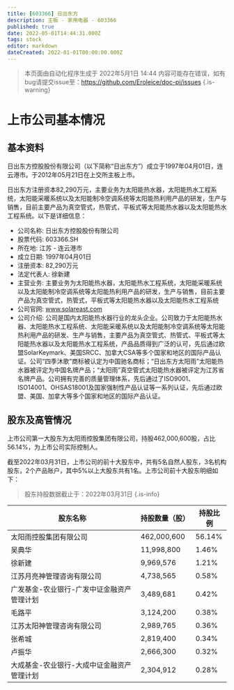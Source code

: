 ```yaml
---
title: [603366] 日出东方
description: 主板 - 家用电器 - 603366
published: true
date: 2022-05-01T14:44:31.000Z
tags: stock
editor: markdown
dateCreated: 2022-01-01T00:00:00.000Z
---
```


> 本页面由自动化程序生成于 2022年5月1日 14:44
> 内容可能存在错误，如有bug请提交issue至：https://github.com/Eroleice/doc-pi/issues
{.is-warning}

# 上市公司基本情况

## 基本资料

日出东方控股股份有限公司（以下简称“日出东方”）成立于1997年04月01日，连云港市。于2012年05月21日在上交所主板上市。

日出东方注册资本82,290万元，主要业务为太阳能热水器，太阳能热水工程系统，太阳能采暖系统以及太阳能制冷空调系统等太阳能热利用产品的研发，生产与销售，目前主要产品为真空管式，热管式，平板式等太阳能热水器以及太阳能热水工程系统。以下是详细信息：

- 公司名称: 日出东方控股股份有限公司
- 股票代码: 603366.SH
- 所在地: 江苏 - 连云港市
- 成立日期: 1997年04月01日
- 注册资本: 82,290万元
- 法定代表人: 徐新建
- 主营业务: 主要业务为太阳能热水器，太阳能热水工程系统，太阳能采暖系统以及太阳能制冷空调系统等太阳能热利用产品的研发，生产与销售，目前主要产品为真空管式，热管式，平板式等太阳能热水器以及太阳能热水工程系统
- 公司官网: www.solareast.com
- 公司介绍: 公司是国内太阳能热水器行业的龙头企业。公司致力于太阳能热水器、太阳能热水工程系统、太阳能采暖系统以及太阳能制冷空调系统等太阳能热利用产品的研发、生产与销售，主要产品为真空管式、热管式、平板式等太阳能热水器以及太阳能热水工程系统，产品品质得到广泛的认可，先后通过欧盟SolarKeymark、美国SRCC、加拿大CSA等多个国家和地区的国际产品认证。公司“四季沐歌”商标被认定为中国驰名商标；“日出东方太阳雨”太阳能热水器被评定为中国名牌产品；“太阳雨”真空管式太阳能热水器被评定为江苏省名牌产品。公司拥有完善的质量管理体系，先后通过了ISO9001、ISO14001、OHSAS18001及国家强制性产品认证等一系列认证，先后通过欧盟、美国、加拿大等多个国家和地区的国际产品认证。


## 股东及高管情况

上市公司第一大股东为太阳雨控股集团有限公司，持股462,000,600股，占比56.14%，为上市公司实际控制人。

截至2022年03月31日，上市公司的前十大股东中，共有5名自然人股东，3名机构股东，2个产品账户，其中5%以上大股东共有1名。上市公司前十大股东明细如下：

> 股东持股数据截止于：2022年03月31日
{.is-info}

| 股东名称 | 持股数量（股） | 持股比例 |
| --- | --- | --- |
| 太阳雨控股集团有限公司 | 462,000,600 | 56.14% |
| 吴典华 | 11,998,800 | 1.46% |
| 徐新建 | 9,969,576 | 1.21% |
| 江苏月亮神管理咨询有限公司 | 4,738,565 | 0.58% |
| 广发基金-农业银行-广发中证金融资产管理计划 | 3,489,681 | 0.42% |
| 毛路平 | 3,124,200 | 0.38% |
| 江苏太阳神管理咨询有限公司 | 2,989,765 | 0.36% |
| 张希城 | 2,819,400 | 0.34% |
| 卢振华 | 2,666,300 | 0.32% |
| 大成基金-农业银行-大成中证金融资产管理计划 | 2,304,912 | 0.28% |




